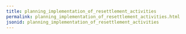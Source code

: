 ```yaml
---
title: planning_implementation_of_resettlement_activities
permalink: planning_implementation_of_resettlement_activities.html
jsonid: planning_implementation_of_resettlement_activities
---
```

